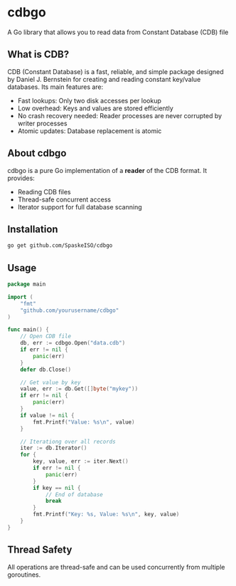 # cdbgo
A Go library that allows you to read data from Constant Database (CDB) file

## What is CDB?

CDB (Constant Database) is a fast, reliable, and simple package designed by Daniel J. Bernstein for creating and reading constant key/value databases. Its main features are:

- Fast lookups: Only two disk accesses per lookup
- Low overhead: Keys and values are stored efficiently
- No crash recovery needed: Reader processes are never corrupted by writer processes
- Atomic updates: Database replacement is atomic

## About cdbgo

cdbgo is a pure Go implementation of a **reader** of the CDB format. It provides:
- Reading CDB files
- Thread-safe concurrent access
- Iterator support for full database scanning

## Installation

```bash
go get github.com/SpaskeISO/cdbgo
```

## Usage
```go
package main

import (
    "fmt"
    "github.com/yourusername/cdbgo"
)

func main() {
    // Open CDB file
    db, err := cdbgo.Open("data.cdb")
    if err != nil {
        panic(err)
    }
    defer db.Close()

    // Get value by key
    value, err := db.Get([]byte("mykey"))
    if err != nil {
        panic(err)
    }
    if value != nil {
        fmt.Printf("Value: %s\n", value)
    }

    // Iterationg over all records
    iter := db.Iterator()
    for {
        key, value, err := iter.Next()
        if err != nil {
            panic(err)
        }
        if key == nil {
            // End of database
            break
        }
        fmt.Printf("Key: %s, Value: %s\n", key, value)
    }
}
```

## Thread Safety
All operations are thread-safe and can be used concurrently from multiple goroutines.
